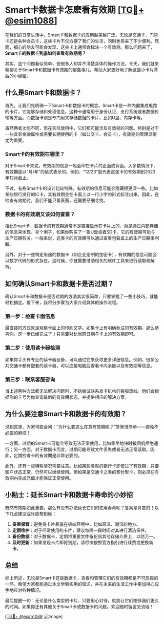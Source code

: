 # Smart卡数据卡怎麽看有效期 [[TG💪+ @esim1088](https://t.me/s/esim1088)]

在我们的日常生活中，Smart卡和数据卡的应用越来越广泛。无论是交通卡、门禁卡还是各种会员卡，这些卡片不仅方便了我们的生活，同时也带来了不少便利。然而，细心的朋友可能会发现，这些卡上通常会标注一个有效期。那么问题来了，**Smart卡的数据卡到底如何查看有效期呢？**

其实，这个问题看似简单，但很多人却并不清楚具体的操作方法。今天，我们就来聊聊关于Smart卡和数据卡有效期的那些事儿，帮助大家更好地了解这些小卡片背后的小秘密。

## 什么是Smart卡和数据卡？

首先，让我们先明确一下Smart卡和数据卡的概念。Smart卡是一种内置集成电路的卡片，它能够存储和处理信息。这种卡通常用于身份认证、支付系统或者数据传输等方面。而数据卡则是专门用来存储数据的卡片，比如U盘、内存卡等。

虽然两者功能不同，但在实际使用中，它们都可能涉及有效期的问题。特别是对于一些具有金融属性或需要长期使用的卡（如公交卡、会员卡），有效期的管理显得尤为重要。

### Smart卡的有效期在哪里？

对于Smart卡来说，有效期的信息一般会印在卡片的正面或背面。大多数情况下，有效期是以“月/年”的格式表示的。例如，“12/23”就代表这张卡的有效期到2023年12月截止。

不过，有些Smart卡的设计比较特殊，有效期的信息可能会隐藏得更深一些。比如某些银行发行的IC卡，其有效期会在卡面上以一行小字的形式标注出来。因此，在检查有效期时，我们不能只看表面，还需要仔细寻找。

### 数据卡的有效期又该如何查看？

相比Smart卡，数据卡的有效期通常不是直接显示在卡片上的，而是通过内部存储的信息来体现。举个例子，如果你购买了一张U盘或者SD卡，它的有效期可能与生产日期有关。一般来说，这类卡的有效期可以通过查看包装盒上的生产日期来判断。

另外，对于一些特定用途的数据卡（如企业定制的加密卡），有效期的信息可能会以数字代码的形式存在。这时候，你就需要借助相关的软件工具来进行读取和解析。

## 如何确认Smart卡和数据卡是否过期？

确认Smart卡和数据卡是否过期的方法其实很简单，只要掌握了一些小技巧，就能轻松搞定。接下来，我将分步骤为大家介绍具体的操作流程。

### 第一步：检查卡面信息

最直接的方式就是观察卡面上的印刷文字。如果卡上有明确标注的有效期，那么恭喜你，这一步已经完成了！只需要对比当前日期与卡上的有效期即可。

### 第二步：使用读卡器检测

如果你手头有专业的读卡器设备，可以通过它来获取更多详细信息。例如，很多公共交通卡都有配套的读卡器，可以连接电脑后查看卡内余额以及有效期等信息。

### 第三步：联系客服咨询

当上述两种方法都无法解决问题时，不妨尝试联系发卡机构的客服热线。他们会根据你的卡号为你查询最新的有效期状态，并提供相应的解决方案。

## 为什么要注意Smart卡和数据卡的有效期？

说到这里，大家可能会问：“为什么要这么在意有效期呢？”答案很简单——避免不必要的麻烦！

一方面，过期的Smart卡可能会导致无法正常使用，比如乘坐地铁时被闸机拒绝通行；另一方面，对于数据卡而言，过期可能导致文件丢失或者无法正常读取。因此，定期检查卡的有效期是非常必要的。

此外，还有一些特殊情况需要注意。比如某些类型的银行卡即使过了有效期，只要账户状态正常，仍然可以继续使用。但如果是交通卡之类的预付型卡，则必须在有效期内完成充值才能保证正常使用。

## 小贴士：延长Smart卡和数据卡寿命的小妙招

既然有效期如此重要，那么有没有办法延长它们的使用寿命呢？答案是肯定的！以下几点建议或许能帮到你：

1. **妥善保管**：避免将卡片暴露在极端环境中，比如高温、潮湿的地方。
2. **定期维护**：对于经常使用的卡片，建议每隔一段时间对其进行清洁保养。
3. **备份数据**：对于数据卡，定期将重要文件备份到其他存储介质上，以防万一。
4. **及时更新**：如果发现卡片即将到期，请尽快按照官方指引进行续费或更换新卡。

## 总结

综上所述，无论是Smart卡还是数据卡，查看和管理它们的有效期都是不可忽视的一环。希望大家都能通过本文学到实用的知识，并在未来的生活工作中更加得心应手地应对各种情况。

最后提醒一句：无论是什么类型的卡片，只要用心对待，就能让它们陪伴我们更久的时间。如果你还有其他关于Smart卡或数据卡的问题，欢迎随时留言交流哦！

[[TG💪+ @esim1088](https://t.me/s/esim1088) ![Image](https://i.postimg.cc/4NQfJmqS/Snipaste-2025-05-13-00-14-12.png)]